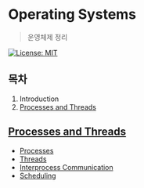 # Operating Systems

> 운영체제 정리

> [운영체제 책 링크]: https://www.pearson.com/us/higher-education/program/Tanenbaum-Modern-Operating-Systems-4th-Edition/PGM80736.html

[![License: MIT](https://img.shields.io/badge/License-MIT-yellow.svg)](https://opensource.org/licenses/MIT)

## 목차

1. Introduction
2. [Processes and Threads](#processes-and-threads )

## [Processes and Threads](./02_ProcessesAndThreads)

- [Processes](./02_ProcessesAndThreads/01_Processes.md)
- [Threads](./02_ProcessesAndThreads/02_Threads.md)
- [Interprocess Communication](./02_ProcessesAndThreads/03_InterprocessCommunication.md)
- [Scheduling](./02_ProcessesAndThreads/04_Scheduling.md)